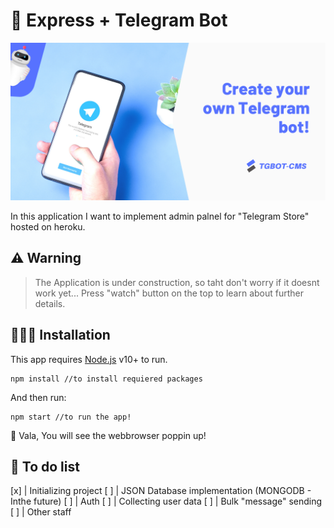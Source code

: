 # 🤖 Express + Telegram Bot

![Banner](https://github.com/MrAbdurakhimov/express-telegram-bot/blob/master/public/img/Guthub.png?raw=true)

In this application I want to implement admin palnel for "Telegram Store" hosted on heroku.

## ⚠️ Warning

> The Application is under construction, so taht don't worry if it doesnt work yet... Press "watch" button on the top to learn about further details.

## 👨🏻‍💻 Installation

This app requires [Node.js](https://nodejs.org/) v10+ to run.

```
npm install //to install requiered packages
```

And then run:

```
npm start //to run the app!
```

🥳 Vala, You will see the webbrowser poppin up!

## 📄 To do list

[x] | Initializing project
[ ] | JSON Database implementation (MONGODB - Inthe future)
[ ] | Auth
[ ] | Collecting user data
[ ] | Bulk "message" sending
[ ] | Other staff
